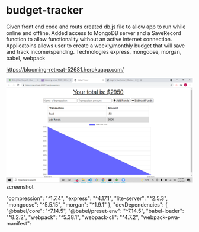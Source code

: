 # budget-tracker

Given front end code and routs created db.js file to allow app to run while online and offline.
Added access to MongoDB server and a SaveRecord function to allow functionality without an active internet connection.
Applicatoins allows user to create a weekly/monthly budget that will save and track income/spending.
Technologies express, mongoose, morgan, babel, webpack

https://blooming-retreat-52681.herokuapp.com/

<img src="./public/assets/screenshot.png">screenshot<img>

"compression": "^1.7.4",
    "express": "^4.17.1",
    "lite-server": "^2.5.3",
    "mongoose": "^5.5.15",
    "morgan": "^1.9.1"
  },
  "devDependencies": {
    "@babel/core": "^7.14.5",
    "@babel/preset-env": "^7.14.5",
    "babel-loader": "^8.2.2",
    "webpack": "^5.38.1",
    "webpack-cli": "^4.7.2",
    "webpack-pwa-manifest":
